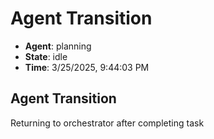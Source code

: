 # Agent Transition

- **Agent**: planning
- **State**: idle
- **Time**: 3/25/2025, 9:44:03 PM

## Agent Transition

Returning to orchestrator after completing task

